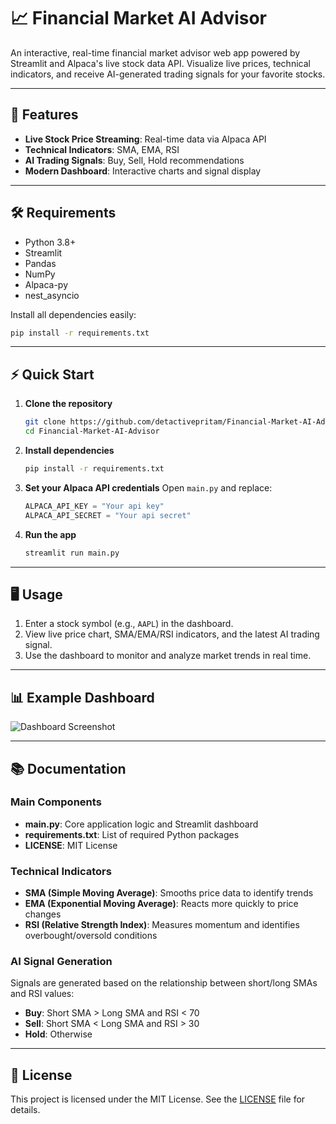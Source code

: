 
# 📈 Financial Market AI Advisor

An interactive, real-time financial market advisor web app powered by Streamlit and Alpaca's live stock data API. Visualize live prices, technical indicators, and receive AI-generated trading signals for your favorite stocks.

---

## 🚀 Features

- **Live Stock Price Streaming**: Real-time data via Alpaca API
- **Technical Indicators**: SMA, EMA, RSI
- **AI Trading Signals**: Buy, Sell, Hold recommendations
- **Modern Dashboard**: Interactive charts and signal display

---

## 🛠️ Requirements

- Python 3.8+
- Streamlit
- Pandas
- NumPy
- Alpaca-py
- nest_asyncio

Install all dependencies easily:
```bash
pip install -r requirements.txt
```

---

## ⚡ Quick Start

1. **Clone the repository**
   ```bash
   git clone https://github.com/detactivepritam/Financial-Market-AI-Advisor.git
   cd Financial-Market-AI-Advisor
   ```

2. **Install dependencies**
   ```bash
   pip install -r requirements.txt
   ```

3. **Set your Alpaca API credentials**
   Open `main.py` and replace:
   ```python
   ALPACA_API_KEY = "Your api key"
   ALPACA_API_SECRET = "Your api secret"
   ```

4. **Run the app**
   ```bash
   streamlit run main.py
   ```

---

## 🖥️ Usage

1. Enter a stock symbol (e.g., `AAPL`) in the dashboard.
2. View live price chart, SMA/EMA/RSI indicators, and the latest AI trading signal.
3. Use the dashboard to monitor and analyze market trends in real time.

---

## 📊 Example Dashboard

![Dashboard Screenshot](https://user-images.githubusercontent.com/your-screenshot.png)

---

## 📚 Documentation

### Main Components

- **main.py**: Core application logic and Streamlit dashboard
- **requirements.txt**: List of required Python packages
- **LICENSE**: MIT License

### Technical Indicators

- **SMA (Simple Moving Average)**: Smooths price data to identify trends
- **EMA (Exponential Moving Average)**: Reacts more quickly to price changes
- **RSI (Relative Strength Index)**: Measures momentum and identifies overbought/oversold conditions

### AI Signal Generation

Signals are generated based on the relationship between short/long SMAs and RSI values:

- **Buy**: Short SMA > Long SMA and RSI < 70
- **Sell**: Short SMA < Long SMA and RSI > 30
- **Hold**: Otherwise

---

## 📝 License

This project is licensed under the MIT License. See the [LICENSE](LICENSE) file for details.
